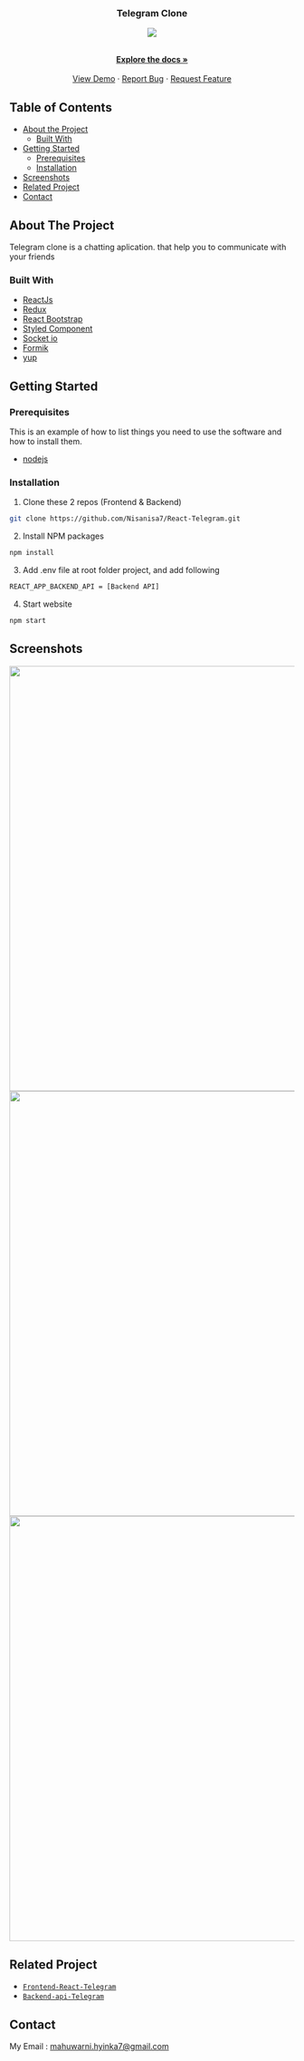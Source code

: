 <br />
<p align="center">

  <h3 align="center">Telegram Clone</h3>
  <p align="center">
  <image align="center" src='./screenshot/LOGO TELEGRAM.png' />
  </p>

  <p align="center">
    <br />
    <a href="https://github.com/Nisanisa7/React-Telegram"><strong>Explore the docs »</strong></a>
    <br />
    <br />
    <a href="https://react-telegram-mdmsg8wfq-nisanisa7.vercel.app/">View Demo</a>
    ·
    <a href="https://github.com/Nisanisa7/React-Telegram/issues">Report Bug</a>
    ·
    <a href="https://github.com/Nisanisa7/React-Telegram/issues">Request Feature</a>
  </p>
</p>



<!-- TABLE OF CONTENTS -->
## Table of Contents

* [About the Project](#about-the-project)
  * [Built With](#built-with)
* [Getting Started](#getting-started)
  * [Prerequisites](#prerequisites)
  * [Installation](#installation)
* [Screenshots](#screenshots)
* [Related Project](#related-project-backend)
* [Contact](#contact)



<!-- ABOUT THE PROJECT -->
## About The Project


Telegram clone is a chatting aplication. that help you to communicate with your friends

### Built With

* [ReactJs](https://reactjs.org/)
* [Redux](https://redux.js.org/)
* [React Bootstrap](https://react-bootstrap.github.io/)
* [Styled Component](https://styled-components.com/)
* [Socket io](https://socket.io/docs/v4/client-installation/)
* [Formik](https://formik.org/)
* [yup](https://www.npmjs.com/package/yup)

<!-- GETTING STARTED -->
## Getting Started

### Prerequisites

This is an example of how to list things you need to use the software and how to install them.

* [nodejs](https://nodejs.org/en/download/)

### Installation

1. Clone these 2 repos (Frontend & Backend)
```sh
git clone https://github.com/Nisanisa7/React-Telegram.git
```
2. Install NPM packages
```sh
npm install
```
3. Add .env file at root folder project, and add following
```sh
REACT_APP_BACKEND_API = [Backend API]
```
4. Start website
```sh
npm start
```



<!-- ROADMAP -->
## Screenshots

<p align='center'>
  <span>
    <image width="750" src='./screenshot/home.png' />
    <image width="750" src='./screenshot/homechat.png' />
    <image width="750" src='./screenshot/profile paghe.png' />

     

## Related Project
* [`Frontend-React-Telegram`](https://github.com/Nisanisa7/React-Telegram)
* [`Backend-api-Telegram`](https://github.com/Nisanisa7/api-Telegram)


<!-- CONTACT -->
## Contact

My Email : mahuwarni.hyinka7@gmail.com



